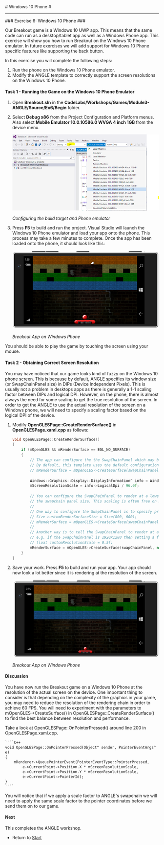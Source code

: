 ﻿<a name="HOLTop" />
# Windows 10 Phone #

---


<a name="Exercise6" />
### Exercise 6: Windows 10 Phone ###

Our Breakout game is a Windows 10 UWP app. This means that the same code can run as a desktop/tablet app as well as a Windows Phone app. This exercise will show you
how to run Breakout on the Windows 10 Phone emulator. In future exercises we will add support for Windows 10 Phone specific features like supporting the back button.

In this exercise you will complete the following steps:

1. Run the phone on the Windows 10 Phone emulator.
2. Modify the ANGLE template to correctly support the screen resolutions on the Windows 10 Phone.

#### Task 1 - Running the Game on the Windows 10 Phone Emulator ####

1. Open **Breakout.sln** in the **CodeLabs/Workshops/Games/Module3-ANGLE/Source/Ex6/Begin** folder.  

2. Select **Debug x86** from the Project Configuration and Platform menus. Also select **Mobile Emulator 10.0.10586.0 WVGA 4 inch 1GB** from the device menu.

	![Configuring the build target](../../Images/ex6-select-phone-emulator.png?raw=true "Configuring the build target")

	_Configuring the build target and Phone emulator_

3. Press **F5** to build and run the project. Visual Studio will launch the Windows 10 Phone emulator and load your app onto the phone. This process may take a few minutes to complete. Once the
app has been loaded onto the phone, it should look like this:

	![Breakout App on Windows Phone_](../../Images/ex6-phone-wvga-4-inch.png?raw=true "Breakout App on Windows Phone_")

	_Breakout App on Windows Phone_

You should be able to play the game by touching the screen using your mouse.

#### Task 2 - Obtaining Correct Screen Resolution ####

You may have noticed that our game looks kind of fuzzy on the Windows 10 phone screen. This is because by default, ANGLE specifies its window size (or SwapChainPanel size) in DIPs (Device Independent Pixels).
This is usually not a problem in desktops apps as there is generally a 1-1 scaling factor between DIPs and logical DPI. However, on the phone, there is almost always the need for some scaling to get
the true resolution of the screen. In order to get the ANGLE to use the actual resolution of the screen on a Windows phone, we will need to specify a scaling factor based on the logical DPI of the device.

1. Modify **OpenGLESPage::CreateRenderSurface()** in **OpenGLESPage.xaml.cpp** as follows:

    ````C++
    void OpenGLESPage::CreateRenderSurface()
    {
        if (mOpenGLES && mRenderSurface == EGL_NO_SURFACE)
        {
            // The app can configure the the SwapChainPanel which may boost performance.
            // By default, this template uses the default configuration.
            // mRenderSurface = mOpenGLES->CreateSurface(swapChainPanel, nullptr, nullptr);

            Windows::Graphics::Display::DisplayInformation^ info = Windows::Graphics::Display::DisplayInformation::GetForCurrentView();
            mScreenResolutionScale = info->LogicalDpi / 96.0f;

            // You can configure the SwapChainPanel to render at a lower resolution and be scaled up to
            // the swapchain panel size. This scaling is often free on mobile hardware.
            //
            // One way to configure the SwapChainPanel is to specify precisely which resolution it should render at.
            // Size customRenderSurfaceSize = Size(800, 600);
            // mRenderSurface = mOpenGLES->CreateSurface(swapChainPanel, &customRenderSurfaceSize, nullptr);
            //
            // Another way is to tell the SwapChainPanel to render at a certain scale factor compared to its size.
            // e.g. if the SwapChainPanel is 1920x1280 then setting a factor of 0.5f will make the app render at 960x640
            // float customResolutionScale = 0.5f;
            mRenderSurface = mOpenGLES->CreateSurface(swapChainPanel, nullptr, &mScreenResolutionScale);
        }
    }
    ````

2. Save your work. Press **F5** to build and run your app. Your app should now look a lot better since it is rendering at the resolution of the screen.

	![Breakout App on Windows Phone_](../../Images/ex6-phone-correct-resolution.png?raw=true "Breakout App on Windows Phone_")

	_Breakout App on Windows Phone_

#### Discussion ####

You have now run the Breakout game on a Windows 10 Phone at the resolution of the actual screen on the device. One important thing to consider is that depending on the complexity of the graphics
in your game, you may need to reduce the resolution of the rendering chain in order to achieve 60 FPS. You will need to experiment with the parameters to mOpenGLES->CreateSurface() in
OpenGLESPage::CreateRenderSurface() to find the best balance between resolution and performance.

Take a look at OpenGLESPage::OnPointerPressed() around line 200 in OpenGLESPage.xaml.cpp.

    ````C++
    void OpenGLESPage::OnPointerPressed(Object^ sender, PointerEventArgs^ e)
    {
        mRenderer->QueuePointerEvent(PointerEventType::PointerPressed,
            e->CurrentPoint->Position.X * mScreenResolutionScale,
            e->CurrentPoint->Position.Y * mScreenResolutionScale,
            e->CurrentPoint->PointerId);
    }
    ````

You will notice that if we apply a scale factor to ANGLE's swapchain we will need to apply the same scale factor to the pointer coordinates before we send them on to our game.



#### Next ####

This completes the ANGLE workshop.
- Return to [Start](../../README.md)
